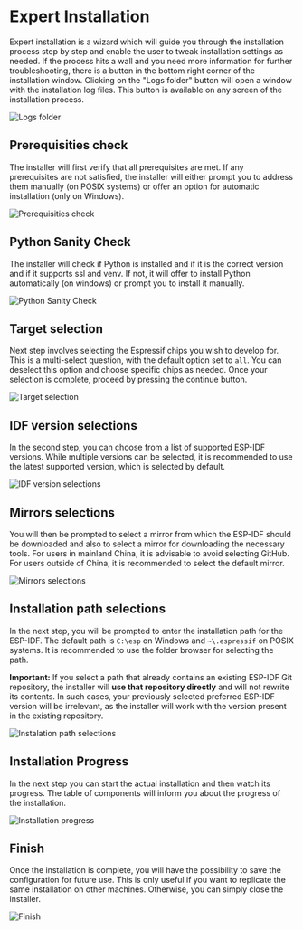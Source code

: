 # Expert Installation

Expert installation is a wizard which will guide you through the installation process step by step and enable the user to tweak installation settings as needed. If the process hits a wall and you need more information for further troubleshooting, there is a button in the bottom right corner of the installation window. Clicking on the "Logs folder" button will open a window with the installation log files. This button is available on any screen of the installation process.

![Logs folder](./screenshots/logs_folder.png)

## Prerequisities check

The installer will first verify that all prerequisites are met. If any prerequisites are not satisfied, the installer will either prompt you to address them manually (on POSIX systems) or offer an option for automatic installation (only on Windows).

![Prerequisities check](./screenshots/prerequisities.png)

## Python Sanity Check

The installer will check if Python is installed and if it is the correct version and if it supports ssl and venv. If not, it will offer to install Python automatically (on windows) or prompt you to install it manually.

![Python Sanity Check](./screenshots/python_sanity.png)

## Target selection

Next step involves selecting the Espressif chips you wish to develop for. This is a multi-select question, with the default option set to `all`. You can deselect this option and choose specific chips as needed. Once your selection is complete, proceed by pressing the continue button.

![Target selection](./screenshots/target_selection.png)

## IDF version selections

In the second step, you can choose from a list of supported ESP-IDF versions. While multiple versions can be selected, it is recommended to use the latest supported version, which is selected by default.

![IDF version selections](./screenshots/idf_version_selection.png)

## Mirrors selections

You will then be prompted to select a mirror from which the ESP-IDF should be downloaded and also to select a mirror for downloading the necessary tools. For users in mainland China, it is advisable to avoid selecting GitHub. For users outside of China, it is recommended to select the default mirror.

![Mirrors selections](./screenshots/mirrors_selection.png)

## Installation path selections

In the next step, you will be prompted to enter the installation path for the ESP-IDF. The default path is `C:\esp` on Windows and `~\.espressif` on POSIX systems. It is recommended to use the folder browser for selecting the path.

**Important:** If you select a path that already contains an existing ESP-IDF Git repository, the installer will **use that repository directly** and will not rewrite its contents. In such cases, your previously selected preferred ESP-IDF version will be irrelevant, as the installer will work with the version present in the existing repository.

![Instalation path selections](./screenshots/installation_path_selection.png)

## Installation Progress

In the next step you can start the actual installation and then watch its progress. The table of components will inform you about the progress of the installation.

![Installation progress](./screenshots/expert_installation_progress.png)

## Finish

Once the installation is complete, you will have the possibility to save the configuration for future use. This is only useful if you want to replicate the same installation on other machines. Otherwise, you can simply close the installer.

![Finish](./screenshots/expert_installation_finish.png)
